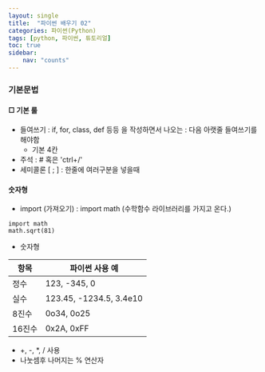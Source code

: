 ```yaml
---
layout: single
title:  "파이썬 배우기 02"
categories: 파이썬(Python)
tags: [python, 파이썬, 튜토리얼]
toc: true
sidebar:
    nav: "counts"
---
```


### 기본문법

#### □ 기본 룰

- 들여쓰기 : if, for, class, def 등등 을 작성하면서 나오는 : 다음 아랫줄 들여쓰기를 해야함
  - 기본 4칸
- 주석 : # 혹은 'ctrl+/'
- 세미콜론 [ ; ] : 한줄에 여러구분을 넣을때

#### 숫자형
- import (가져오기) : import math (수학함수 라이브러리를 가지고 온다.)
```
import math
math.sqrt(81)
```

- 숫자형

|항목  |  파이썬 사용 예 |
|---|----|
|정수   |  123, -345, 0 |
|실수   |  123.45, -1234.5, 3.4e10 |
|8진수  |  0o34, 0o25 |
|16진수 |  0x2A, 0xFF |

- +, -, *, / 사용
- 나눗셈후 나머지는 % 연산자

